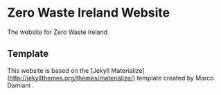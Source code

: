 Zero Waste Ireland Website
=============

The website for Zero Waste Ireland

Template
-------

This website is based on the [Jekyll Materialize] (http://jekyllthemes.org/themes/materialize/) template created by Marco Damiani .
